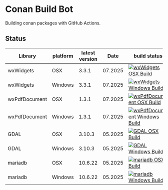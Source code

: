 # Conan Build Bot

Building conan packages with GitHub Actions.

## Status

<!-- Table generated with : https://www.tablesgenerator.com/markdown_tables -->

| Library | platform | latest version | Date | build status |
|---|---|---|---|---|
| wxWidgets | OSX | 3.3.1 | 07.2025 | [![wxWidgets OSX Build](https://github.com/terranum-ch/conan-build-bot/actions/workflows/wxWidgets%20OSX.yml/badge.svg)](https://github.com/terranum-ch/conan-build-bot/actions/workflows/wxWidgets%20OSX.yml) |
| wxWidgets | Windows | 3.3.1 | 07.2025 | [![wxWidgets Windows Build](https://github.com/terranum-ch/conan-build-bot/actions/workflows/wxWidgets%20Windows.yml/badge.svg)](https://github.com/terranum-ch/conan-build-bot/actions/workflows/wxWidgets%20Windows.yml) |
| wxPdfDocument | OSX | 1.3.1 | 07.2025 | [![wxPdfDocument OSX Build](https://github.com/terranum-ch/conan-build-bot/actions/workflows/wxPDFDocuments%20OSX.yml/badge.svg)](https://github.com/terranum-ch/conan-build-bot/actions/workflows/wxPDFDocuments%20OSX.yml) |
| wxPdfDocument | Windows | 1.3.1 | 07.2025 | [![wxPdfDocument Windows Build](https://github.com/terranum-ch/conan-build-bot/actions/workflows/wxPDFDocument%20Windows.yml/badge.svg)](https://github.com/terranum-ch/conan-build-bot/actions/workflows/wxPDFDocument%20Windows.yml) |
| GDAL | OSX | 3.10.3 | 05.2025 | [![GDAL OSX Build](https://github.com/terranum-ch/conan-build-bot/actions/workflows/GDAL%20OSX.yml/badge.svg)](https://github.com/terranum-ch/conan-build-bot/actions/workflows/GDAL%20OSX.yml) |
| GDAL | Windows | 3.10.3 | 05.2025 | [![GDAL Windows Build](https://github.com/terranum-ch/conan-build-bot/actions/workflows/GDAL%20Windows.yml/badge.svg)](https://github.com/terranum-ch/conan-build-bot/actions/workflows/GDAL%20Windows.yml) |
| mariadb | OSX | 10.6.22 | 05.2025 | [![mariadb OSX Build](https://github.com/terranum-ch/conan-build-bot/actions/workflows/mariadb%20OSX.yml/badge.svg)](https://github.com/terranum-ch/conan-build-bot/actions/workflows/mariadb%20OSX.yml) |
| mariadb | Windows | 10.6.22 | 05.2025 | [![mariadb Windows Build](https://github.com/terranum-ch/conan-build-bot/actions/workflows/mariadb%20Windows.yml/badge.svg)](https://github.com/terranum-ch/conan-build-bot/actions/workflows/mariadb%20Windows.yml) |